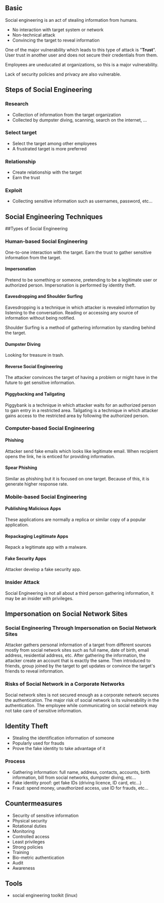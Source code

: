 ## Basic

Social engineering is an act of stealing information from humans.

- No interaction with target system or network
- Non-technical attack
- Convincing the target to reveal information

One of the major vulnerability which leads to this type of attack is "**Trust**".
User trust in another user and does not secure their credentials from them.

Employees are uneducated at organizations, so this is a major vulnerability. 

Lack of security policies and privacy are also vulnerable.

## Steps of Social Engineering

### Research

- Collection of information from the target organization
- Collected by dumpster diving, scanning, search on the internet, ...

### Select target

- Select the target among other employees
- A frustrated target is more preferred

### Relationship

- Create relationship with the target
- Earn the trust

### Exploit

- Collecting sensitive information such as usernames, password, etc...

## Social Engineering Techniques

##Types of Social Engineering

### Human-based Social Engineering

One-to-one interaction with the target. Earn the trust to gather sensitive information from the target.

#### Impersonation

Pretend to be something or someone, pretending to be a legitimate user or authorized person.
Impersonation is performed by identity theft.

#### Eavesdropping and Shoulder Surfing

Eavesdropping is a technique in which attacker is revealed information by listening to the conversation.
Reading or accessing any source of information without being notified.

Shoulder Surfing is a method of gathering information by standing behind the target.

#### Dumpster Diving

Looking for treasure in trash.

#### Reverse Social Engineering

The attacker convinces the target of having a problem or might have in the future to get sensitive information.

#### Piggybacking and Tailgating

Piggybank is a technique in which attacker waits for an authorized person to gain entry in a restricted area.
Tailgating is a technique in which attacker gains access to the restricted area by following the authorized person.

### Computer-based Social Engineering

#### Phishing

Attacker send fake emails which looks like legitimate email. When recipient opens the link, he is enticed for providing information.

#### Spear Phishing

Similar as phishing but it is focused on one target. Because of this, it is generate higher response rate.

### Mobile-based Social Engineering

#### Publishing Malicious Apps

These applications are normally a replica or similar copy of a popular application.

#### Repackaging Legitimate Apps

Repack a legitimate app with a malware.

#### Fake Security Apps

Attacker develop a fake security app.

### Insider Attack

Social Engineering is not all about a third person gathering information, it may be an insider with privileges.

## Impersonation on Social Network Sites

### Social Engineering Through Impersonation on Social Network Sites

Attacker gathers personal information of a target from different sources mostly from social network sites such as full name, date of birth, email address, residential address, etc.
After gathering the information, the attacker create an account that is exactly the same. Then introduced to friends, group joined by the target to get updates or convince the target's friends to reveal information.

### Risks of Social Network in a Corporate Networks

Social network sites is not secured enough as a corporate network secures the authentication.
The major risk of social network is its vulnerability in the authentication.
The employee while communicating on social network may not take care of sensitive information.

## Identity Theft

- Stealing the identification information of someone
- Popularly used for frauds
- Prove the fake identity to take advantage of it

### Process

- Gathering information: full name, address, contacts, accounts, birth information, bill from social networks, dumpster diving, etc...
- Fake identity proof: get fake IDs (driving licence, ID card, etc...)
- Fraud: spend money, unauthorized access, use ID for frauds, etc...

## Countermeasures

- Security of sensitive information
- Physical security
- Rotational duties
- Monitoring
- Controlled access
- Least privileges
- Strong policies
- Training
- Bio-metric authentication
- Audit
- Awareness

## Tools

- social engineering toolkit (linux)
